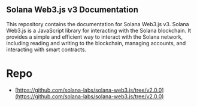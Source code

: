 ## Solana Web3.js v3 Documentation

This repository contains the documentation for Solana Web3.js v3. Solana Web3.js is a JavaScript library for interacting with the Solana blockchain. It provides a simple and efficient way to interact with the Solana network, including reading and writing to the blockchain, managing accounts, and interacting with smart contracts.

# Repo

- [https://github.com/solana-labs/solana-web3.js/tree/v2.0.0](https://github.com/solana-labs/solana-web3.js/tree/v2.0.0)
